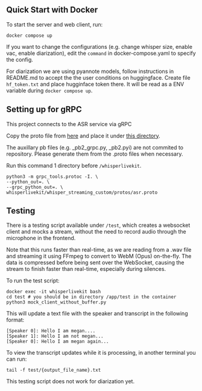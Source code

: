 ## Quick Start with Docker
To start the server and web client, run:
```
docker compose up
```

If you want to change the configurations (e.g. change whisper size, enable vac, enable diarization), edit the `command` in docker-compose.yaml to specify the config.

For diarization we are using pyannote models, follow instructions in README.md to accept the the user conditions on huggingface. Create file `hf_token.txt` and place hugginface token there. It will be read as a ENV variable during `docker compose up`.


## Setting up for gRPC
This project connects to the ASR service via gRPC

Copy the proto file from [here](/asr-service/asr.proto) and place it under [this directory](/whisperlivekit/whisper_streaming_custom/protos/). 

The auxillary pb files (e.g. _pb2_grpc.py, _pb2.pyi) are not commited to repository. Please generate them from the .proto files when necessary. 

Run this command 1 directory before `/whisperlivekit`.
```
python3 -m grpc_tools.protoc -I. \
--python_out=. \
--grpc_python_out=. \
whisperlivekit/whisper_streaming_custom/protos/asr.proto
```

## Testing
There is a testing script available under `/test`, which creates a websocket client and mocks a stream, without the need to record audio through the microphone in the frontend.

Note that this runs faster than real-time, as we are reading from a .wav file and streaming it using FFmpeg to convert to WebM (Opus) on-the-fly. The data is compressed before being sent over the WebSocket, causing the stream to finish faster than real-time, especially during silences. 


To run the test script:
```
docker exec -it whisperlivekit bash
cd test # you should be in directory /app/test in the container
python3 mock_client_without_buffer.py
```

This will update a text file with the speaker and transcript in the following format:
```
[Speaker 0]: Hello I am megan....
[Speaker 1]: Hello I am not megan...
[Speaker 0]: Hello I am megan again...
```


To view the transcript updates while it is processing, in another terminal you can run:
```
tail -f test/{output_file_name}.txt
```

This testing script does not work for diarization yet.
